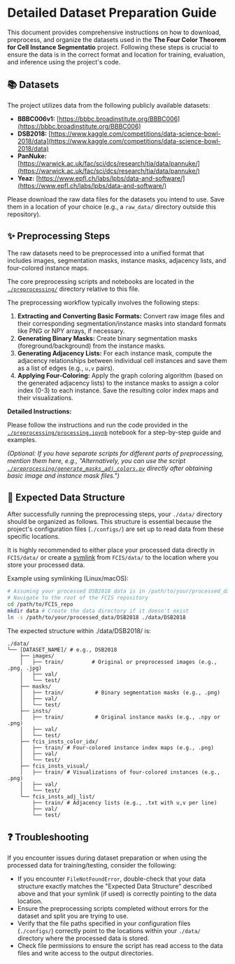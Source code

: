 # Detailed Dataset Preparation Guide

This document provides comprehensive instructions on how to download, preprocess, and organize the datasets used in the **The Four Color Theorem for Cell Instance Segmentatio** project. Following these steps is crucial to ensure the data is in the correct format and location for training, evaluation, and inference using the project's code.

## 📚 Datasets

The project utilizes data from the following publicly available datasets:

* **BBBC006v1:** [https://bbbc.broadinstitute.org/BBBC006](https://bbbc.broadinstitute.org/BBBC006)
* **DSB2018:** [https://www.kaggle.com/competitions/data-science-bowl-2018/data](https://www.kaggle.com/competitions/data-science-bowl-2018/data)
* **PanNuke:** [https://warwick.ac.uk/fac/sci/dcs/research/tia/data/pannuke/](https://warwick.ac.uk/fac/sci/dcs/research/tia/data/pannuke/)
* **Yeaz:** [https://www.epfl.ch/labs/lpbs/data-and-software/](https://www.epfl.ch/labs/lpbs/data-and-software/)

Please download the raw data files for the datasets you intend to use. Save them in a location of your choice (e.g., a `raw_data/` directory outside this repository).

## ✨ Preprocessing Steps

The raw datasets need to be preprocessed into a unified format that includes images, segmentation masks, instance masks, adjacency lists, and four-colored instance maps.

The core preprocessing scripts and notebooks are located in the [`./preprocessing/`](../preprocessing/) directory relative to this file.

The preprocessing workflow typically involves the following steps:

1.  **Extracting and Converting Basic Formats:** Convert raw image files and their corresponding segmentation/instance masks into standard formats like PNG or NPY arrays, if necessary.
2.  **Generating Binary Masks:** Create binary segmentation masks (foreground/background) from the instance masks.
3.  **Generating Adjacency Lists:** For each instance mask, compute the adjacency relationships between individual cell instances and save them as a list of edges (e.g., `u,v` pairs).
4.  **Applying Four-Coloring:** Apply the graph coloring algorithm (based on the generated adjacency lists) to the instance masks to assign a color index (0-3) to each instance. Save the resulting color index maps and their visualizations.

**Detailed Instructions:**

Please follow the instructions and run the code provided in the [`./preprocessing/processing.ipynb`](../preprocessing/processing.ipynb) notebook for a step-by-step guide and examples.

*(Optional: If you have separate scripts for different parts of preprocessing, mention them here, e.g., "Alternatively, you can use the script [`./preprocessing/generate_masks_adj_colors.py`](../preprocessing/generate_masks_adj_colors.py) directly after obtaining basic image and instance mask files.")*


## 📂 Expected Data Structure

After successfully running the preprocessing steps, your `./data/` directory should be organized as follows. This structure is essential because the project's configuration files (`./configs/`) are set up to read data from these specific locations.

It is highly recommended to either place your processed data directly in `FCIS/data/` or create a [symlink](https://en.wikipedia.org/wiki/Symbolic_link) from `FCIS/data/` to the location where you store your processed data.

Example using symlinking (Linux/macOS):

```bash
# Assuming your processed DSB2018 data is in /path/to/your/processed_data/DSB2018
# Navigate to the root of the FCIS repository
cd /path/to/FCIS_repo
mkdir data # Create the data directory if it doesn't exist
ln -s /path/to/your/processed_data/DSB2018 ./data/DSB2018
```

The expected structure within ./data/DSB2018/ is:

```
./data/
└── [DATASET_NAME]/ # e.g., DSB2018
    ├── images/
    │   ├── train/         # Original or preprocessed images (e.g., .png, .jpg)
    │   ├── val/
    │   └── test/
    ├── masks/
    │   ├── train/          # Binary segmentation masks (e.g., .png)
    │   ├── val/
    │   └── test/
    ├── insts/
    │   ├── train/          # Original instance masks (e.g., .npy or .png)
    │   ├── val/
    │   └── test/
    ├── fcis_insts_color_idx/
    │   ├── train/ # Four-colored instance index maps (e.g., .png)
    │   ├── val/
    │   └── test/
    ├── fcis_insts_visual/
    │   ├── train/ # Visualizations of four-colored instances (e.g., .png)
    │   ├── val/
    │   └── test/
    └── fcis_insts_adj_list/
        ├── train/ # Adjacency lists (e.g., .txt with u,v per line)
        ├── val/
        └── test/
```

## ❓ Troubleshooting

If you encounter issues during dataset preparation or when using the processed data for training/testing, consider the following:

* If you encounter `FileNotFoundError`, double-check that your data structure exactly matches the "Expected Data Structure" described above and that your symlink (if used) is correctly pointing to the data location.
* Ensure the preprocessing scripts completed without errors for the dataset and split you are trying to use.
* Verify that the file paths specified in your configuration files (`./configs/`) correctly point to the locations within your `./data/` directory where the processed data is stored.
* Check file permissions to ensure the script has read access to the data files and write access to the output directories.
